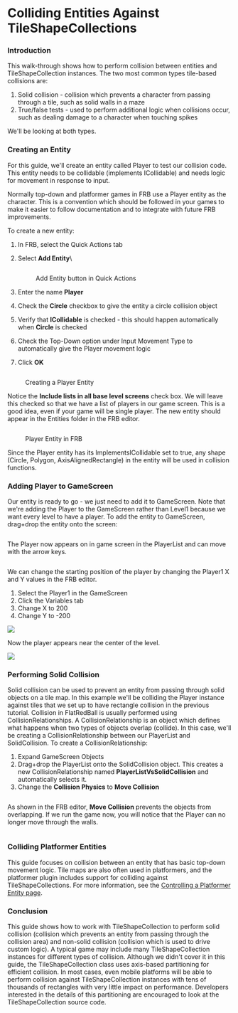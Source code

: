 # Colliding Entities Against TileShapeCollections

### Introduction

This walk-through shows how to perform collision between entities and TileShapeCollection instances. The two most common types tile-based collisions are:

1. Solid collision - collision which prevents a character from passing through a tile, such as solid walls in a maze
2. True/false tests - used to perform additional logic when collisions occur, such as dealing damage to a character when touching spikes

We'll be looking at both types.

### Creating an Entity

For this guide, we'll create an entity called Player to test our collision code. This entity needs to be collidable (implements ICollidable) and needs logic for movement in response to input.&#x20;

Normally top-down and platformer games in FRB use a Player entity as the character. This is a convention which should be followed in your games to make it easier to follow documentation and to integrate with future FRB improvements.



To create a new entity:

1. In FRB, select the Quick Actions tab
2.  Select **Add Entity**\


    <figure><img src="../../.gitbook/assets/image (3) (1).png" alt=""><figcaption><p>Add Entity button in Quick Actions</p></figcaption></figure>
3. Enter the name **Player**
4. Check the **Circle** checkbox to give the entity a circle collision object
5. Verify that **ICollidable** is checked - this should happen automatically when **Circle** is checked
6. Check the Top-Down option under Input Movement Type to automatically give the Player movement logic
7. Click **OK**

<figure><img src="../../.gitbook/assets/image (1) (1) (1) (1).png" alt=""><figcaption><p>Creating a Player Entity</p></figcaption></figure>

Notice the **Include lists in all base level screens** check box. We will leave this checked so that we have a list of players in our game screen. This is a good idea, even if your game will be single player. The new entity should appear in the Entities folder in the FRB editor.

<figure><img src="../../.gitbook/assets/image (2) (1) (1).png" alt=""><figcaption><p>Player Entity in FRB</p></figcaption></figure>

Since the Player entity has its ImplementsICollidable set to true, any shape (Circle, Polygon, AxisAlignedRectangle) in the entity will be used in collision functions.

### Adding Player to GameScreen

Our entity is ready to go - we just need to add it to GameScreen. Note that we're adding the Player to the GameScreen rather than Level1 because we want every level to have a player. To add the entity to GameScreen, drag+drop the entity onto the screen:

<figure><img src="../../media/2016-08-2021_February_20_135021.gif" alt=""><figcaption></figcaption></figure>

The Player now appears on in game screen in the PlayerList and can move with the arrow keys.

<figure><img src="../../media/2016-08-2021_February_20_131426.gif" alt=""><figcaption></figcaption></figure>

We can change the starting position of the player by changing the Player1 X and Y values in the FRB editor.

1. Select the Player1 in the GameScreen
2. Click the Variables tab
3. Change X to 200
4. Change Y to -200

![](../../media/2021-02-img\_603171273de31.png)

Now the player appears near the center of the level.

![](../../media/2021-02-img\_6031714ab082d.png)

### Performing Solid Collision

Solid collision can be used to prevent an entity from passing through solid objects on a tile map. In this example we'll be colliding the Player instance against tiles that we set up to have rectangle collision in the previous tutorial. Collision in FlatRedBall is usually performed using CollisionRelationships. A CollisionRelationship is an object which defines what happens when two types of objects overlap (collide). In this case, we'll be creating a CollisionRelationship between our PlayerList and SolidCollision. To create a CollisionRelationship:

1. Expand GameScreen Objects
2. Drag+drop the PlayerList onto the SolidCollision object. This creates a new CollisionRelationship named **PlayerListVsSolidCollision** and automatically selects it.
3. Change the **Collision Physics** to **Move Collision**

<figure><img src="../../media/2016-08-2021_February_20_131433.gif" alt=""><figcaption></figcaption></figure>

As shown in the FRB editor, **Move Collision** prevents the objects from overlapping. If we run the game now, you will notice that the Player can no longer move through the walls.

<figure><img src="../../media/2016-08-2021_February_20_133236.gif" alt=""><figcaption></figcaption></figure>

### Colliding Platformer Entities

This guide focuses on collision between an entity that has basic top-down movement logic. Tile maps are also often used in platformers, and the platformer plugin includes support for colliding against TileShapeCollections. For more information, see the [Controlling a Platformer Entity page](../../documentation/tools/platformer-plugin/03-controlling-a-platformer-entity.md).

### Conclusion

This guide shows how to work with TileShapeCollection to perform solid collision (collision which prevents an entity from passing through the collision area) and non-solid collision (collision which is used to drive custom logic). A typical game may include many TileShapeCollection instances for different types of collision. Although we didn't cover it in this guide, the TileShapeCollection class uses axis-based partitioning for efficient collision. In most cases, even mobile platforms will be able to perform collision against TileShapeCollection instances with tens of thousands of rectangles with very little impact on performance. Developers interested in the details of this partitioning are encouraged to look at the TileShapeCollection source code.
